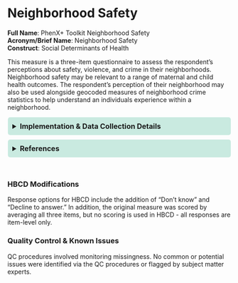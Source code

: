 # Neighborhood Safety
**Full Name**: PhenX+ Toolkit Neighborhood Safety  
**Acronym/Brief Name**: Neighborhood Safety  
**Construct**: Social Determinants of Health  
  
This measure is a three-item questionnaire to assess the respondent’s perceptions about safety, violence, and crime in their neighborhoods. Neighborhood safety may be relevant to a range of maternal and child health outcomes. The respondent’s perception of their neighborhood may also be used alongside geocoded measures of neighborhood crime statistics to help understand an individuals experience within a neighborhood.   

<details>
<summary>Implementation & Data Collection Details</summary>
<ul>
<br>
<p><strong>Method of Administration</strong>: RA-administered in person or via remote survey <br />
<strong>REDCap Form Name</strong>: nbhsaf <br />
<strong>Spanish Translation</strong>: Translated for HBCD by BURG <br />
<strong>Child Specific/Unspecific Form</strong>: Child Unspecific <br />
<strong>Respondent:</strong> Adult Participant <br />
<strong>Visits</strong>: Visit 1 (prenatal), Visit 2 (10-17 months), Visit 7 (16-31 months), Visit 9 (32-46 months) <br />
<strong>Estimated length of time for completion</strong>: 1 minute</p>
</details>

<details>
<summary>References</summary>
<br>
<ul>
<li>Mujahid, M. S., Diez Roux, A. V., Morenoff, J. D., &amp; Raghunathan, T. (2007). Assessing the measurement properties of neighborhood scales: from psychometrics to ecometrics. <em>American Journal of Epidemiology</em>, 165(8), 858–867. <a href="https://doi.org/10.1093/aje/kwm040">https://doi.org/10.1093/aje/kwm040</a></li>

<li>PhenX Toolkit. (2024 November 01). Neighborhood Safety, PhenX Toolkit. <a href="https://www.phenxtoolkit.org/protocols/view/210901">https://www.phenxtoolkit.org/protocols/view/210901</a></li>
</ul>
</details>

<br>

### HBCD Modifications
Response options for HBCD include the addition of “Don’t know” and “Decline to answer.” In addition, the original measure was scored by averaging all three items, but no scoring is used in HBCD - all responses are item-level only. 

### Quality Control & Known Issues
QC procedures involved monitoring missingness. No common or potential issues were identified via the QC procedures or flagged by subject matter experts.   

<!DOCTYPE html>
<html lang="en">
<head>
  <meta charset="UTF-8">
  <meta name="viewport" content="width=device-width, initial-scale=1.0">
  <title>REFERENCES</title>
  <style>
    .collapsible {
      background-color: #7cceb399;
      padding: 10px;
      margin: 10px 0;
      border-radius: 5px;
    }
    details {
      background-color: #7cceb366;
      padding: 10px;
      margin: 10px 1;
      border-radius: 5px;
    }
    summary {
      font-size: 16px;
      font-weight: bold;
      cursor: pointer;
    }
    a {
      color: #007BFF;
      text-decoration: none;
    }
  </style>
</html>